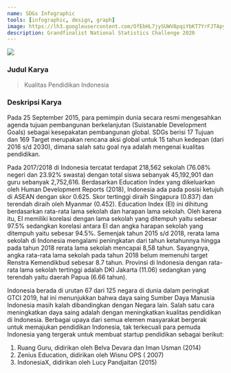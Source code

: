 ```yaml
---
name: SDGs Infographic
tools: [infographic, design, graph]
image: https://lh3.googleusercontent.com/OfEbHL7jySUWV8pqiYbKT7YrFJTApyuKgyEfIwLOvCLVXaAAH9c7YZEoGIJcsWklmp3PZfIErJpbJQiIr_xaoIt3Yz8K1X_YSaglbHZqCuJzSYyHzQQK4tdcehBFh-wtpmGDdOg001u3MuDZxCPClxPr6OmfpMx59kBRGhCTGMV4EHQWYxN23ErKC5AaEkCqX4kqIXz96l-oZcBrSxE76r2dt_H3HP_385FPpwkvS8XrMR88KUoIR6pcsGYTiMF8R0nHOyDHT5hJdxlid3OHv9o9RWQE0FI04Q_7KeHxt07gycmXCKf4ZGphlLIyQ6baBusqeBjxql3Zr6_uDo09YvmiA-ZNixKRm_dOSOgvfi25xpu9Btf68v3-tbQYqyZuMDJPmjWsqRCXrq5noU0L0nuiaCeiCMjAzLJYWzxRb7YeHdoDIolD5PijuNA3CI6ti0oRGQ9dXBiXqv0xsoGTY_hvBcDOv_9XQgUirXGSiAdT0CmvfXa3T7z6l3gHE6VUfTkqH1YPNY8eRn8sIn5qZaOmw2ObubR-lcwWYBjK1Jt2P75m6Bcs068ycQdg-DYTwSkiyzEo2LHglNMhj6gO_Ec0UIdwzvH3jOJCikGneqI3Jy6RDze6dclrHWEKMaRN8pEp0fRJc6lg1Xx73uO0ZzE5l9f2rfakUibr2WYs4VTuel_9ipWkK2rAE1TQx7Tnt3IImeQnZBVveOWBTBXTn4_lOQ=w1182-h695-no?authuser=0
description: Grandfinalist National Statistics Challenge 2020
---
```


![](https://lh3.googleusercontent.com/CHgJX1xaXRk3nLI8R_X4x03i9cSpHRuCoHpfj71ydKK0jkPagM_o0PxzV-tQGXCMw-ku0Jt3PSdmJrfKm_9F1GKK9Wdr6meu9WUxRR5TPxpIaPBVwgcZRJvrKRDL7RJZiNzjClizeVkErY_i-IlnM318q3-DKDrRhEyyX5KFXCU_AtqAsCuXYGCtblp-2wR0m1p_0buqR3oPkl-pJ1OGiskDRUM3ST_v6FB76k_kPfKVUazfce2MbhSG8MMZDRPMrmEi30laWO59LV6DveQzlbJxAjHLrdqtSsKTeX8_CEHiA-ubyzFbOXf0H-hCBmhPX3MZC21rurd1kSIquDKVpg667WAKmhxeXIaBKnJ4nosWtwIYe8tZmX9AX8cLnHGdmSDeH2qzFEyuJ-jo_ZemLC6jvPOKNoQTaHVff06u0D6rdDyDdhDZRfIcOKAPl11EVrZ-zXXGTdSGVdYMDgc2GZ387WcGyGPJBPIlO-I0uTH1te7xYUhwjOjXp8OL7xVM-9nfbciAg739oaV6JEq15ZcOqV98-YZ98dWy5PTPCRDkerxucGxlyBqIz-uZ_S8QHO8oNe_gTmwDjYunSMpdMAsRhTJNxIiCqHN0x7mmj9r3pB4aocn6xftfJfx31B0BEuKraxdGrSUdWql3gAZGsH4n1LR8zwMGw8xlJQj-RD2BzYYv8yW5GObSYPiHjn7vNQrwtxs45xpWtBXWA2j06c4biA=w492-h695-no?authuser=0)

### Judul Karya
> Kualitas Pendidikan Indonesia

### Deskripsi Karya

Pada 25 September 2015, para pemimpin dunia secara resmi mengesahkan agenda tujuan pembangunan berkelanjutan (Suistanable Development Goals) sebagai kesepakatan pembangunan global. SDGs berisi 17 Tujuan dan 169 Target merupakan rencana aksi global untuk 15 tahun kedepan (dari 2016 s/d 2030), dimana salah satu goal nya adalah mengenai kualitas pendidikan. 

Pada 2017/2018 di Indonesia tercatat terdapat 218,562 sekolah (76.08% negeri dan 23.92% swasta) dengan total siswa sebanyak 45,192,901 dan guru sebanyak 2,752,616.  Berdasarkan Education Index yang dikeluarkan oleh Human Development Reports (2018), Indonesia ada pada posisi ketujuh di ASEAN dengan skor 0.625. Skor tertinggi diraih Singapura (0.837) dan terendah diraih oleh Myanmar (0.452).  Education Index (EI) ini dihitung berdasarkan rata-rata lama sekolah dan harapan lama sekolah. Oleh karena itu, EI memiliki korelasi dengan lama sekolah yang ditempuh yaitu sebesar 97.5% sedangkan korelasi antara EI dan angka harapan sekolah yang ditempuh yaitu sebesar 94.5%.  Semenjak tahun 2015 s/d 2018, rerata lama sekolah di Indonesia mengalami peningkatan dari tahun ketahunnya hingga pada tahun 2018 rerata lama sekolah mencapai 8,58 tahun. Sayangnya, angka rata-rata lama sekolah pada tahun 2018 belum memenuhi target Renstra Kemendikbud sebesar 8.7 tahun. Provinsi di Indonesia dengan rata-rata lama sekolah tertinggi adalah DKI Jakarta (11.06) sedangkan yang terendah yaitu daerah Papua (6.66 tahun).

Indonesia berada di urutan 67 dari 125 negara di dunia dalam peringkat GTCI 2019, hal ini menunjukkan bahwa daya saing Sumber Daya Manusia Indonesia masih kalah dibandingkan dengan Negara lain. Salah satu cara meningkatkan daya saing adalah dengan meningkatkan kualitas pendidikan di Indonesia. Berbagai upaya dari semua elemen masyarakat bergerak untuk memajukan pendidikan Indonesia, tak terkecuali para pemuda Indonesia yang tergerak untuk membuat startup pendidikan sebagai berikut:
1.	Ruang Guru,  didirikan oleh Belva Devara dan Iman Usman (2014)
2.	Zenius Education,  didirikan oleh Wisnu OPS ( 2007)
3.	IndonesiaX, didirikan oleh Lucy Pandjaitan (2015)
